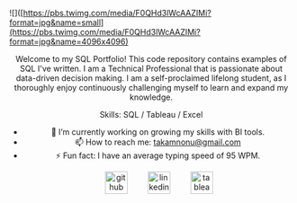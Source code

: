 ![]([https://pbs.twimg.com/media/F0QHd3lWcAAZIMi?format=jpg&name=small](https://pbs.twimg.com/media/F0QHd3lWcAAZIMi?format=jpg&name=4096x4096)

<center>Welcome to my SQL Portfolio! This code repository contains examples of SQL I've written. I am a Technical Professional that is passionate about data-driven decision making. I am a self-proclaimed lifelong student, as I thoroughly enjoy continuously challenging myself to learn and expand my knowledge.

Skills: SQL / Tableau / Excel

- 🔭 I’m currently working on growing my skills with BI tools. 
- 📫 How to reach me: takamnonu@gmail.com 
- ⚡ Fun fact: I have an average typing speed of 95 WPM. 


&emsp;&emsp;[<img src='https://cdn.jsdelivr.net/npm/simple-icons@3.0.1/icons/github.svg' alt='github' height='40'>](https://github.com/Takam222) &emsp;&emsp; [<img src='https://cdn.jsdelivr.net/npm/simple-icons@3.0.1/icons/linkedin.svg' alt='linkedin' height='40'>](https://www.linkedin.com/in/linkedin.com/in/tiffany-n-akamnonu/) &emsp;&emsp; [<img src='https://cdn.jsdelivr.net/npm/simple-icons@3.0.1/icons/tableau.svg' alt='tableau' height='40'>](https://public.tableau.com/app/profile/tiffany.akamnonu)  </center>

